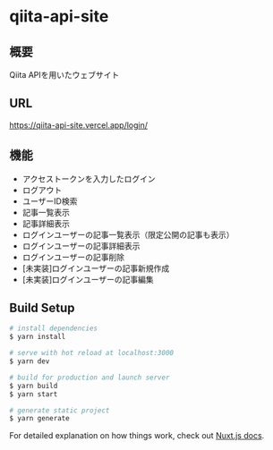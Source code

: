 # qiita-api-site
## 概要
Qiita APIを用いたウェブサイト

## URL
https://qiita-api-site.vercel.app/login/

## 機能
- アクセストークンを入力したログイン
- ログアウト
- ユーザーID検索
- 記事一覧表示
- 記事詳細表示
- ログインユーザーの記事一覧表示（限定公開の記事も表示）
- ログインユーザーの記事詳細表示
- ログインユーザーの記事削除
- [未実装]ログインユーザーの記事新規作成
- [未実装]ログインユーザーの記事編集

## Build Setup

```bash
# install dependencies
$ yarn install

# serve with hot reload at localhost:3000
$ yarn dev

# build for production and launch server
$ yarn build
$ yarn start

# generate static project
$ yarn generate
```

For detailed explanation on how things work, check out [Nuxt.js docs](https://nuxtjs.org).
